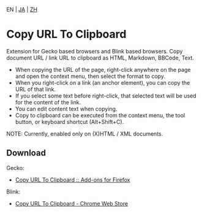 EN | [JA](./README.ja.md) | [ZH](./README.zh.md)

# Copy URL To Clipboard

Extension for Gecko based browsers and Blink based browsers.
Copy document URL / link URL to clipboard as HTML, Markdown, BBCode, Text.

* When copying the URL of the page, right-click anywhere on the page and open the context menu, then select the format to copy.
* When you right-click on a link (an anchor element), you can copy the URL of that link.
* If you select some text before right-click, that selected text will be used for the content of the link.
* You can edit content text when copying.
* Copy to clipboard can be executed from the context menu, the tool button, or keyboard shortcut (Alt+Shift+C).

NOTE: Currently, enabled only on (X)HTML / XML documents.

## Download

Gecko:
* [Copy URL To Clipboard :: Add-ons for Firefox](https://addons.mozilla.org/firefox/addon/url2clipboard/ "Copy URL To Clipboard :: Add-ons for Firefox")

Blink:
* [Copy URL To Clipboard - Chrome Web Store](https://chrome.google.com/webstore/detail/copy-url-to-clipboard/miancenhdlkbmjmhlginhaaepbdnlllc "Copy URL To Clipboard - Chrome Web Store")
